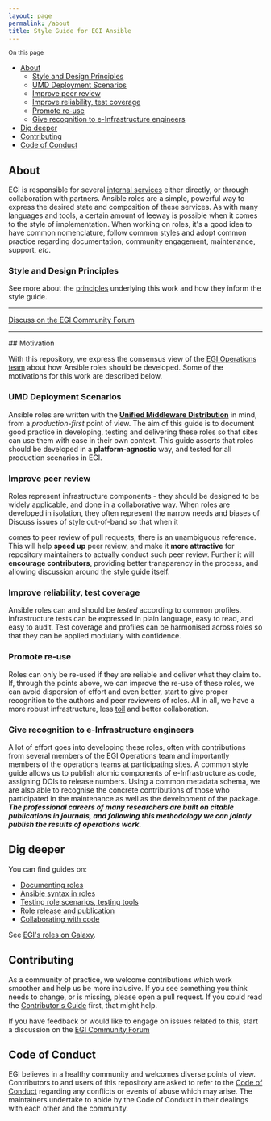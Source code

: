 ```yaml
---
layout: page
permalink: /about
title: Style Guide for EGI Ansible
---
```


<small>On this page</small>
- [About](#about)
  - [Style and Design Principles](#style-and-design-principles)
  - [UMD Deployment Scenarios](#umd-deployment-scenarios)
  - [Improve peer review](#improve-peer-review)
  - [Improve reliability, test coverage](#improve-reliability-test-coverage)
  - [Promote re-use](#promote-re-use)
  - [Give recognition to e-Infrastructure engineers](#give-recognition-to-e-infrastructure-engineers)
- [Dig deeper](#dig-deeper)
- [Contributing](#contributing)
- [Code of Conduct](#code-of-conduct)

## About

EGI is responsible for several [internal services](https://www.egi.eu/internal-services) either directly, or through collaboration with partners.
Ansible roles are a simple, powerful way to express the desired state and composition of these services.
As with many languages and tools, a certain amount of leeway is possible when it comes to the style of implementation.
When working on roles, it's a good idea to have common nomenclature,
follow common styles and adopt common practice regarding documentation,
community engagement, maintenance, support, _etc_.

### Style and Design Principles

See more about the [principles](/principles) underlying this work and how they inform the style guide.
<hr>
<a href="https://community.egi.eu"><i class="fab fa-discourse fa-2x"></i> Discuss on the EGI Community Forum</a>
<hr>
## Motivation


With this repository, we express the consensus view of the [EGI Operations team](https://www.egi.eu/internal-services/operations-coordination-and-support/)
about how Ansible roles should be developed.
Some of the motivations for this work are described below.

### UMD Deployment Scenarios

Ansible roles are written with the [**Unified Middleware Distribution**](https://repository.egi.eu) in mind, from a _production-first_ point of view.
The aim of this guide is to document good practice in developing, testing and delivering these roles so that sites can use them with ease in their own context.
This guide asserts that roles should be developed in a **platform-agnostic** way, and tested for all production scenarios in EGI.

### Improve peer review

Roles represent infrastructure components - they should be designed to be widely applicable, and done in a collaborative way. 
When roles are developed in isolation, they often represent the narrow needs and biases of Discuss issues of style out-of-band so that when it 

  comes to peer review of pull requests, there is an unambiguous reference.
  This will help **speed up** peer review, and make it **more attractive** for
  repository maintainers to actually conduct such peer review.
  Further it will **encourage contributors**, providing better transparency in
  the process, and allowing discussion around the style guide itself.

### Improve reliability,  test coverage

Ansible roles can and should be _tested_ according to common profiles.
Infrastructure tests can be expressed in plain language, easy to read, and easy to audit.
Test coverage and profiles can be harmonised across roles so that they can be applied modularly with confidence.

### Promote re-use

Roles can only be re-used if they are reliable and deliver what they claim to.
If, through the points above, we can improve the re-use of these roles, we can avoid dispersion of effort and even better, start to give proper recognition to the authors and peer reviewers of roles.
All in all, we have a more robust infrastructure, less [toil](https://landing.google.com/sre/book/chapters/eliminating-toil.html) and better collaboration.

### Give recognition to e-Infrastructure engineers

A lot of effort goes into developing these roles, often with contributions from several members of the EGI Operations team and importantly members of the operations teams at participating sites.
A common style guide allows us to publish atomic components of e-Infrastructure as code, assigning DOIs to release numbers.
Using a common metadata schema, we are also able to recognise the concrete contributions of those who participated in the maintenance as well as the development of the package.
<em><strong>The professional careers of many researchers are built on citable publications in journals, and following this methodology we can jointly publish the results of operations work.</strong></em>

## Dig deeper

You can find guides on:

- [Documenting roles](documentation)
- [Ansible syntax in roles](ansible-sytax)
- [Testing role scenarios, testing tools](testing)
- [Role release and publication](release)
- [Collaborating with code](git)

See [EGI's roles on Galaxy](https://galaxy.ansible.com/EGI-Foundation).

## Contributing

As a community of practice, we welcome contributions which work
smoother and help us be more inclusive.
If you see something you think needs to change, or is missing, please
open a pull request.
If you could read the [Contributor's Guide](.github/CONTRIBUTING.md) first,
that might help.

If you have feedback or would like to engage on issues related to this, start a discussion on the [EGI Community Forum](https://community.egi.eu)

## Code of Conduct

EGI believes in a healthy community and welcomes diverse points of view.
Contributors to and users of this repository are asked to refer to the [Code of Conduct](.github/CODE_OF_CONDUCT.md) regarding any conflicts or events of abuse which may arise.
The maintainers undertake to abide by the Code of Conduct in their dealings with each other and the community.

